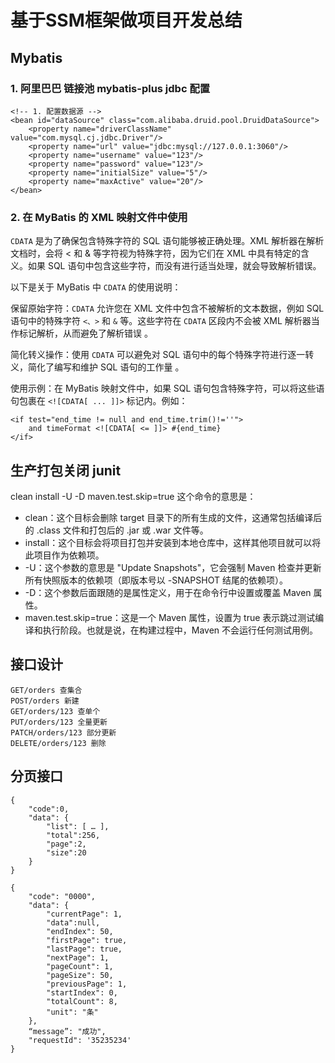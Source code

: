 # 基于SSM框架做项目开发总结

## Mybatis

### 1. 阿里巴巴 链接池 mybatis-plus jdbc 配置

```
<!-- 1. 配置数据源 -->
<bean id="dataSource" class="com.alibaba.druid.pool.DruidDataSource">
    <property name="driverClassName" value="com.mysql.cj.jdbc.Driver"/>
    <property name="url" value="jdbc:mysql://127.0.0.1:3060"/>
    <property name="username" value="123"/>
    <property name="password" value="123"/>
    <property name="initialSize" value="5"/>
    <property name="maxActive" value="20"/>
</bean>
```

### 2. 在 MyBatis 的 XML 映射文件中使用

`CDATA` 是为了确保包含特殊字符的 SQL 语句能够被正确处理。XML 解析器在解析文档时，会将 < 和 & 等字符视为特殊字符，因为它们在
XML 中具有特定的含义。如果 SQL 语句中包含这些字符，而没有进行适当处理，就会导致解析错误。

以下是关于 MyBatis 中 `CDATA` 的使用说明：

保留原始字符：`CDATA` 允许您在 XML 文件中包含不被解析的文本数据，例如 SQL 语句中的特殊字符 `<、>` 和 `&` 等。这些字符在
`CDATA` 区段内不会被 XML 解析器当作标记解析，从而避免了解析错误
。

简化转义操作：使用 `CDATA` 可以避免对 SQL 语句中的每个特殊字符进行逐一转义，简化了编写和维护 SQL 语句的工作量
。

使用示例：在 MyBatis 映射文件中，如果 SQL 语句包含特殊字符，可以将这些语句包裹在 `<![CDATA[ ... ]]>` 标记内。例如：

```
<if test="end_time != null and end_time.trim()!=''">
    and timeFormat <![CDATA[ <= ]]> #{end_time}
</if>
```

## 生产打包关闭 junit

clean install -U -D maven.test.skip=true 这个命令的意思是：

* clean：这个目标会删除 target 目录下的所有生成的文件，这通常包括编译后的 .class 文件和打包后的 .jar 或 .war 文件等。
* install：这个目标会将项目打包并安装到本地仓库中，这样其他项目就可以将此项目作为依赖项。
* -U：这个参数的意思是 "Update Snapshots"，它会强制 Maven 检查并更新所有快照版本的依赖项（即版本号以 -SNAPSHOT 结尾的依赖项）。
* -D：这个参数后面跟随的是属性定义，用于在命令行中设置或覆盖 Maven 属性。
* maven.test.skip=true：这是一个 Maven 属性，设置为 true 表示跳过测试编译和执行阶段。也就是说，在构建过程中，Maven
  不会运行任何测试用例。

## 接口设计

```text
GET/orders 查集合
POST/orders 新建
GET/orders/123 查单个
PUT/orders/123 全量更新
PATCH/orders/123 部分更新
DELETE/orders/123 删除
```

## 分页接口

```
{ 
    "code":0,
    "data": {  
        "list": [ … ], 
        "total":256, 
        "page":2, 
        "size":20 
    }
}
```

```
{
    "code": "0000",
    "data": {
        "currentPage": 1,
        "data":null,
        "endIndex": 50,
        "firstPage": true,
        "lastPage": true,
        "nextPage": 1,
        "pageCount": 1,
        "pageSize": 50,
        "previousPage": 1,
        "startIndex": 0,
        "totalCount": 8,
        "unit": "条"
    },
    “message”: "成功",
    "requestId": '35235234'
}
```